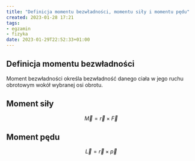 ```yaml
---
title: "Definicja momentu bezwładności, momentu siły i momentu pędu"
created: 2023-01-28 17:21
tags:
- egzamin
- fizyka
date: 2023-01-29T22:52:33+01:00
---
```


## Definicja momentu bezwładności

Moment bezwładności określa bezwładność danego ciała w jego ruchu obrotowym wokół wybranej osi obrotu.

## Moment siły

$$
\vec M = \vec r \times \vec F
$$
## Moment pędu
$$
\vec L = \vec r \times \vec p
$$
